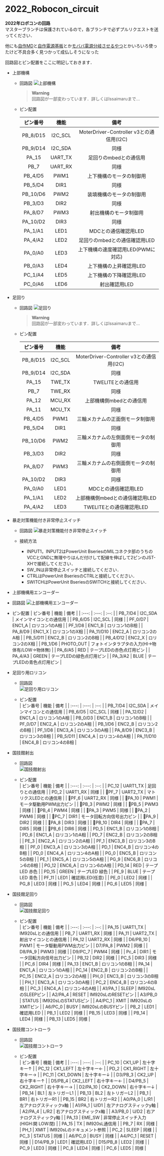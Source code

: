 # 2022_Robocon_circuit
**2022年ロボコンの回路**<br>
マスターブランチは保護されているので，各ブランチで必ずプルリクエストを送ってください．<br>

他にも[自作MD](https://github.com/Issaimaru/MoterDriver_v1)と[自作電源基板](https://github.com/Issaimaru/PowerSupply_v1)とか[モババ電源分岐させるやつ](https://github.com/Issaimaru/USB_JST-XH_CONVERTER)とかいろいろ使ったけど不具合多く見つかって成仏しそうになった<br>

回路図とピン配置をここに明記しておきます．<br>

- 上部機構
  - 回路図
    ![上部機構](https://user-images.githubusercontent.com/80198387/185569705-36741227-0238-4329-8269-7aa137394152.png)
    
    > **Warning**<br>
    > 回路図が一部変わっています．詳しくはIssaimaruまで...
  
  - ピン配置
  
    | ピン番号 | 機能 | 備考 |
    | :---: | :---: | :--: |
    | PB_8/D15 | I2C_SCL | MoterDriver-Controller v3との通信用(I2C)|
    | PB_9/D14 | I2C_SDA | 同様 |
    | PA_15 | UART_TX | 足回りのmbedとの通信用 |
    | PB_7 | UART_RX | 同様 |
    | PB_4/D5 | PWM1 | 上下機構のモータの制御用 |
    | PB_5/D4 | DIR1 | 同様 |
    | PB_10/D6 | PWM2 | 装填機構のモータの制御用 |
    | PB_3/D3 | DIR2 | 同様 |
    | PA_8/D7 | PWM3 | 射出機構のモータ制御用 |
    | PA_10/D2 | DIR3 | 同様 |
    | PA_1/A1 | LED1 | MDCとの通信確認用LED |
    | PA_4/A2 | LED2 | 足回りのmbedとの通信確認用LED |
    | PA_0/A0 | LED3 | 上下機構の速度確認用LED(PWMに対応) |
    | PB_0/A3 | LED4 | 上下機構の上昇確認用LED |
    | PC_1/A4 | LED5 | 上下機構の下降確認用LED |
    | PC_0/A6 | LED6 | 射出確認用LED |
    
- 足回り
  - 回路図
    ![足回り](https://user-images.githubusercontent.com/80198387/185569554-7d095d9b-2277-4369-bf48-2375935484d7.png)

    > **Warning**<br>
    > 回路図が一部変わっています．詳しくはIssaimaruまで...
    
  - ピン配置

    | ピン番号 | 機能 | 備考 |
    | :---: | :---: | :--: |
    | PB_8/D15 | I2C_SCL | MoterDriver-Controller v3との通信用(I2C)|
    | PB_9/D14 | I2C_SDA | 同様 |
    | PA_15 | TWE_TX | TWELITEとの通信用 |
    | PB_7 | TWE_RX | 同様 |
    | PA_12 | MCU_RX | 上部機構側mbedとの通信用 |
    | PA_11 | MCU_TX | 同様 |
    | PB_4/D5 | PWM1 | 三輪メカナムの正面側モータ制御用 |
    | PB_5/D4 | DIR1 | 同様 |
    | PB_10/D6 | PWM2 | 三輪メカナムの左側面側モータの制御用 |
    | PB_3/D3 | DIR2 | 同様 |
    | PA_8/D7 | PWM3 | 三輪メカナムの右側面側モータの制御用 |
    | PA_10/D2 | DIR3 | 同様 |
    | PA_0/A0 | LED1 | MDCとの通信確認用LED |
    | PA_1/A1 | LED2 | 上部機構側mbedとの通信確認用LED |
    | PA_4/A2 | LED3 | TWELITEとの通信確認用LED |
    
- 暴走対策機能付き非常停止スイッチ
  - 回路図
    ![暴走対策機能付き非常停止スイッチ](https://user-images.githubusercontent.com/80198387/187575599-e7619aea-3dc1-4c90-a574-2f65bee7aef9.png)

  - 接続方法<br>
    - INPUT1，INPUT2はPowerUnit BseriesのMILコネクタ部のうちのVCCとGNDに無理やりはんだ付けして配線を伸ばして2ピンのJST-XHで接続してください．
    - SW_INは非常停止スイッチと接続してください．
    - CTRLはPowerUnit BseriesのCTRLと接続してください．
    - SWITCHはPowerUnit BseriesのSWITCHと接続してください．
    
 - 上部機構用エンコーダー
  - 回路図
    ![上部機構用エンコーダー](https://user-images.githubusercontent.com/80198387/193417058-c3f58b3c-a31a-4396-a744-c2936ded76ef.png)

  - ピン配置
    | ピン番号 | 機能 | 備考 |
    | :---: | :---: | :--: |
    | PB_7/D4 | I2C_SDA | メインマイコンとの通信用 |
    | PB_6/D5 | I2C_SCL | 同様 |
    | PF_0/D7 | ENC1_A | ロリコン1のA相 |
    | PF_1/D8 | ENC1_B | ロリコン1のB相 |
    | PA_8/D9 | ENC1_X | ロリコン1のX相 |
    | PA_11/D10 | ENC2_A | ロリコン2のA相 |
    | PB_5/D11 | ENC2_B | ロリコン2のB相 |
    | PB_4/D12 | ENC2_X | ロリコン2のX相 |
    | PB_1/D6 | PHOTO_OUT | フォトインタラプタの入力(HI->物体有/LOW->物体無) |
    | PA_6/A5 | RED | テープLEDの赤色点灯用ピン |
    | PA_4/A3 | GREEN | テープLEDの緑色点灯用ピン |
    | PA_3/A2 | BLUE | テープLEDの青色点灯用ピン |
    
  - 足回り用ロリコン
    - 回路図<br>
      ![足回り用ロリコン](https://user-images.githubusercontent.com/80198387/194679919-a4d8bbbc-785c-45b8-91b9-a1de73a46089.png)<br>

    - ピン配置<br>
      | ピン番号 | 機能 | 備考 |
      | :---: | :---: | :--: |
      | PB_7/D4 | I2C_SDA | メインマイコンとの通信用 |
      | PB_6/D5 | I2C_SCL | 同様 |
      | PA_12/D2 | ENC1_A | ロリコン1のA相 |
      | PB_0/D3 | ENC1_B | ロリコン1のB相 |
      | PF_0/D7 | ENC2_A | ロリコン2のA相 |
      | PB_1/D6 | ENC2_B | ロリコン2のB相 |
      | PF_1/D8 | ENC3_A | ロリコン3のA相 |
      | PA_8/D9 | ENC3_B | ロリコン3のB相 |
      | PB_5/D11 | ENC4_A | ロリコン4のA相 |
      | PA_11/D10 | ENC4_B | ロリコン4のB相 |
      
  - 国技館射出
    - 回路図<br>
      ![国技館射出](https://user-images.githubusercontent.com/80198387/199213701-0def5a7b-3f51-46c5-b0ae-15a8d4d2cb61.png)<br>
      
    - ピン配置<br>
      | ピン番号 | 機能 | 備考 |
      | :---: | :---: | :--: |
      | PC_12 | UART1_TX | 足回りとの通信用 |
      | PD_2 | UART1_RX | 同様 |
      | 🌠PF_7 | UART2_TX | マトリクスLEDとの通信用 |
      | 🌠PF_6 | UART2_RX | 同様 |
      | 🌠PA_10 | PWM1 | モータ駆動用PWM出力ピン |
      | 🌠PB_3 | PWM2 | 同様 |
      | 🌠PB_5 | PWM3 | 同様 |
      | 🌠PB_4 | PWM4 | 同様 |
      | 🌠PA_3 | PWM5 | 同様 |
      | 🌠PA_2 | PWM6 | 同様 |
      | 🌠PC_7 | DIR1 | モータ回転方向信号出力ピン |
      | 🌠PA_9 | DIR2 | 同様 |
      | 🌠PA_8 | DIR3 | 同様 |
      | 🌠PB_10 | DIR4 | 同様 |
      | 🌠PA_7 | DIR5 | 同様 |
      | 🌠PB_6 | DIR6 | 同様 |
      | PD_5 | ENC1_B | ロリコン1のB相 |
      | PD_6 | ENC1_A | ロリコン1のA相 |
      | PD_7 | ENC2_B | ロリコン2のB相 |
      | PE_3 | ENC2_A | ロリコン2のA相 |
      | PF_1 | ENC3_B | ロリコン3のB相 |
      | PF_0 | ENC3_A | ロリコン3のA相 |
      | PD_1 | ENC4_B | ロリコン4のB相 |
      | PD_0 | ENC4_A | ロリコン4のA相 |
      | PG_0 | ENC5_B | ロリコン5のB相 |
      | PE_1 | ENC5_A | ロリコン5のA相 |
      | PG_9 | ENC6_B | ロリコン6のB相 |
      | PG_12 | ENC6_A | ロリコン6のA相 |
      | PD_14 | RED | テープLED 赤色 |
      | PD_15 | GREEN | テープLED 緑色 |
      | PE_9 | BLUE | テープLED 青色 |
      | PF_11 | LED1 | 確認用LED(任意) |
      | PE_0 | LED2 | 同様 |
      | PG_8 | LED3 | 同様 |
      | PG_5 | LED4 | 同様 |
      | PG_6 | LED5 | 同様 |

  - 国技館足回り
    - 回路図<br>
      ![国技館足回り](https://user-images.githubusercontent.com/80198387/199422710-bb65ea0e-a7b4-44d6-8f0d-4337bfc3b219.png)<br>
      
    - ピン配置<br>
      | ピン番号 | 機能 | 備考 |
      | :---: | :---: | :--: |
      | PA_15 | UART1_TX | IM920sLとの通信用 |
      | PB_7 | UART1_RX | 同様 |
      | PA_11 | UART2_TX | 射出マイコンとの通信用 |
      | PA_12 | UART2_RX | 同様 |
      | D6/PB_10 | PWM1 | モータ駆動用PWM出力ピン |
      | D7/PA_8 | PWM2 | 同様 |
      | D8/PA_9 | PWM3 | 同様 |
      | D9/PC_7 | PWM4 | 同様 |
      | Pc_4 | DIR1 | モータ回転方向信号出力ピン |
      | PB_12 | DIR2 | 同様 |
      | PC_5 | DIR3 | 同様 |
      | PC_6 | DIR4 | 同様 |
      | PA_13 | ENC1_B | ロリコン1のB相 |
      | PA_14 | ENC1_A | ロリコン1のA相 |
      | PC_14 | ENC2_B | ロリコン2のB相 |
      | PC_15 | ENC2_A | ロリコン2のA相 |
      | PH_0 | ENC3_B | ロリコン3のB相 |
      | PH_1 | ENC3_A | ロリコン3のA相 |
      | PC_2 | ENC4_B | ロリコン4のB相 |
      | PC_3 | ENC4_A | ロリコン4のA相 |
      | A1/PA_1 | SLEEP | IM920sLのSLEEPピン |
      | A2/PA_4 | RESET | IM920sLのRESETピン |
      | A3/PB_0 | STATUS | IM920sLのSTATUSピン |
      | A4/PC_1 | XMIT | IM920sLのXMITピン |
      | A6/PC_0 | BUSY | IM920sLのBUSYピン |
      | PB_2 | LED1 | 確認用LED |
      | PB_1 | LED2 | 同様 |
      | PB_15 | LED3 | 同様 |
      | PB_14 | LED4 | 同様 |
      | PB_13 | LED5 | 同様 |
      
  - 国技館コントローラ
    - 回路図<br>
      ![国技館コントローラ](https://user-images.githubusercontent.com/80198387/200781753-c2ce0916-b5e8-4044-99a5-a1f258bbd0fb.png)
      
    - ピン配置<br>
      | ピン番号 | 機能 | 備考 |
      | :---: | :---: | :--: |
      | PC_10 | CK1_UP | 左十字キー↑ |
      | PC_12 | CK1_LEFT | 左十字キー← |
      | PD_2 | CK1_RIGHT | 左十字キー→ |
      | PC_11 | CK1_DOWN | 左十字キー↓ |
      | D3/PB_3 | CK2_UP | 右十字キー↑ |
      | D5/PB_4 | CK2_LEFT | 右十字キー← |
      | D4/PB_5 | CK2_RIGHT | 右十字キー→ |
      | D2/PA_10 | CK2_DOWN | 右十字キー↓ |
      | PB_14 | BL1 | 左トリガーL1 |
      | PB_13 | BL2 | 左トリガーL2 |
      | PB_1 | BR1 | 右トリガーR1 |
      | PB_15 | BR2 | 右トリガーR2 |
      | A0/PA_0 | L/R1 | 左アナログスティックx軸 |
      | A1/PA_1 | U/D1 | 左アナログスティックy軸 |
      | A2/PA_4 | L/R2 | 右アナログスティックx軸 |
      | A3/PB_0 | U/D2 | 右アナログスティックy軸 |
      | PA_13 | EME_SW | 非常停止スイッチ入力(HIGH:開 LOW:閉) |
      | PA_15 | TX | IM920sL通信用 |
      | PB_7 | RX | 同様 |
      | PH_1 | XMIT | IM920sLのドキュメント参照 |
      | PC_2 | SLEEP | 同様 |
      | PC_3 | STATUS | 同様 |
      | A6/PC_0 | BUSY | 同様 |
      | A4/PC_1 | RESET | 同様 |
      | D14/PB_9 | LED1 | 確認用LED |
      | D15/PB_8 | LED2 | 同様 |
      | PC_9 | LED3 | 同様 | 
      | PC_8 | LED4 | 同様 |
      | PC_6 | LED5 | 同様 |
      
    

      
  
